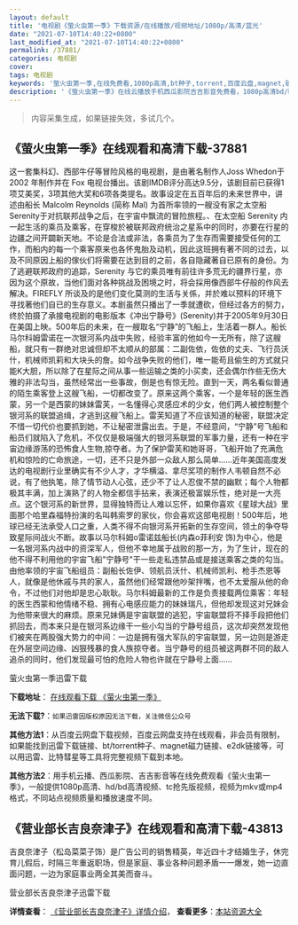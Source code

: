 ```yaml
---
layout: default
title: '电视剧《萤火虫第一季》下载资源/在线播放/视频地址/1080p/高清/蓝光'
date: "2021-07-10T14:40:22+0800"
last_modified_at: "2021-07-10T14:40:22+0800"
permalink: /37881/
categories: 电视剧
cover:
tags: 电视剧
keywords: '萤火虫第一季,在线免费看,1080p高清,bt种子,torrent,百度云盘,magnet,磁力链,迅雷下载资源'
description: '《萤火虫第一季》在线云播放手机西瓜影院吉吉影音免费看，1080p高清bd/hd未删减完整版和tc抢先枪版，mkv/mp4格式，附带bt/torrent种子、magnet/磁力链、百度云盘、网盘资源迅雷下载链接'
---
```


>内容采集生成，如果链接失效，多试几个。


## 《萤火虫第一季》在线观看和高清下载-37881

这一套集科幻、西部牛仔等冒险风格的电视剧，是由著名制作人Joss Whedon于2002 年制作并在 Fox 电视台播出。该剧IMDB评分高达9.5分，该剧目前已获得1项艾美奖，3项其他大奖和6项各类提名。故事设定在五百年后的未来世界中，讲述由船长 Malcolm Reynolds (简称 Mal) 为首所率领的一艘没有家之太空船 Serenity于对抗联邦战争之后，在宇宙中飘流的冒险旅程。、在太空船 Serenity 内一起生活的乘员及乘客，在穿梭於被联邦政府统治之星系中的同时，亦要在行星的边疆之间开闢新天地。不论是合法或非法，各乘员为了生存而需要接受任何的工作，而船内的每一个乘客原来也各怀鬼胎及动机，因此这班拥有著不同的过去，以及不同原因上船的傢伙们将需要在达到目的之前，各自隐藏著自已原有的身份。为了逃避联邦政府的追踪，Serenity 与它的乘员唯有前往许多荒无的疆界行星，亦因为这个原故，当他们面对各种挑战及困境之时，将会採用像西部牛仔般的作风去解决。FIREFLY 所谈及的是他们变化莫测的生活与关係，并於难以预料的环境下寻找著他们自已的生存意义。本剧虽然只播出了一季就遭砍，但经过各方的努力，终於拍摄了承接电视剧的电影版本《冲出宁静号》(Serenity)并于2005年9月30日在美国上映。500年后的未来，在一艘取名“宁静”的飞船上，生活着一群人。船长马尔科姆雷诺在一次银河系内战中失败，经验丰富的他如今一无所有，除了这艘船，就只有一群绝对忠诚但却不太顺从的部属：二副佐依，佐依的丈夫、飞行员沃什，机械师凯莉和大块头的詹。如今战争失败的他们，唯一能苟且偷生的方式就只能K大胆，所以除了在星际之间从事一些运输之类的小买卖，还会偶尔作些无伤大雅的非法勾当，虽然经常出一些事故，倒是也有惊无险。直到一天，两名看似普通的陌生乘客登上这艘飞船，一切都改变了。原来这两个乘客，一个是年轻的医生西蒙，另一个是西蒙的妹妹雷芙，一名懂得心灵感应术的少女，他们两人被控制整个银河系的联盟追缉，才逃到这艘飞船上。雷芙知道了不应该知道的秘密，联盟决定不惜一切代价也要抓到她，不让秘密泄露出去。于是，不经意间，“宁静”号飞船和船员们就陷入了危机，不仅仅是极端强大的银河系联盟的军事力量，还有一种在宇宙边缘游荡的恐怖食人生物,掠夺者。为了保护雷芙和她哥哥，飞船开始了充满危机和惊险的亡命旅途，一切，还不只是外部一众敌人那么简单……近年美国高度发达的电视剧行业里确实有不少人才，才华横溢、拿尽奖项的制作人韦顿自然不必说，有了他执笔，除了情节动人心弦，还少不了让人忍俊不禁的幽默；每个人物都极其丰满，加上演熟了的人物全都信手拈来，表演还极富娱乐性，绝对是一大亮点。这个银河系的新世界，显得独特而让人难以忘怀，如果你喜欢《星球大战》里面那个哈里森福特扮演的名叫韩索罗的家伙，你会喜欢这部电视剧！500年后，地球已经无法承受人口之重，人类不得不向银河系开拓新的生存空间，领土的争夺导致星际间战火不断。故事以马尔科姆o雷诺兹船长(内森o菲利安 饰)为中心，他是一名银河系内战中的资深军人，但他不幸地属于战败的那一方，为了生计，现在的他不得不利用他的宇宙飞船"宁静号"干一些走私违禁品或是接送乘客之类的勾当。由他率领的宇宙飞船组员：副船长佐伊、领航员沃什、机械师凯利、枪手杰恩等人，就像是他休戚与共的家人，虽然他们经常跟他吵架拌嘴，也不太爱服从他的命令，不过他们对他却是忠心耿耿。马尔科姆最新的工作是负责接载两位乘客：年轻的医生西蒙和他情绪不稳、拥有心电感应能力的妹妹瑞凡，但他却发现这对兄妹会为他带来很大的麻烦。原来兄妹俩是宇宙联盟的逃犯，宇宙联盟将不择手段把他们抓回去，而本来只是在银河系边缘干一些小勾当的宁静号组员，这次却突然发现他们被夹在两股强大势力的中间：一边是拥有强大军队的宇宙联盟，另一边则是游走在外层空间边缘、凶狠残暴的食人族掠夺者。当宁静号的组员被这两群不同的敌人追杀的同时，他们发现最可怕的危险人物也许就在宁静号上面……


萤火虫第一季迅雷下载

**下载地址**： [在线观看下载 《萤火虫第一季》](https://www.993dy.com//vod-detail-id-28722.html) 


**无法下载?**：`如果迅雷因版权原因无法下载，关注微信公众号 `

**其他方法1**：从百度云网盘下载视频，百度云网盘支持在线观看，非会员有限制，如果能找到迅雷下载链接、bt/torrent种子、magnet磁力链接、e2dk链接等，可以用迅雷、比特彗星等工具将完整视频下载到本地。

**其他方法2**：用手机云播、西瓜影院、吉吉影音等在线免费观看《萤火虫第一季》，一般提供1080p高清、hd/bd高清视频、tc抢先版视频，视频为mkv或mp4格式，不同站点视频质量和播放速度不同。


## 《营业部长吉良奈津子》在线观看和高清下载-43813

吉良奈津子（松岛菜菜子饰）是广告公司的销售精英，年近四十才结婚生子，休完育儿假后，时隔三年重返职场，但是家庭、事业各种问题矛盾一一爆发，她一边直面问题，一边为家庭事业两全其美而奋斗。


营业部长吉良奈津子迅雷下载

**详情查看**： [《营业部长吉良奈津子》详情介绍](/movie/43813/)， **查看更多**：[本站资源大全](/movie/t/all/)

